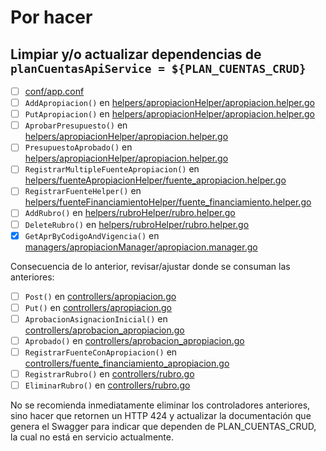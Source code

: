 # Por hacer

## Limpiar y/o actualizar dependencias de `planCuentasApiService = ${PLAN_CUENTAS_CRUD}`

- [ ] [conf/app.conf](conf/app.conf)
- [ ] `AddApropiacion()` en [helpers/apropiacionHelper/apropiacion.helper.go](helpers/apropiacionHelper/apropiacion.helper.go)
- [ ] `PutApropiacion()` en [helpers/apropiacionHelper/apropiacion.helper.go](helpers/apropiacionHelper/apropiacion.helper.go)
- [ ] `AprobarPresupuesto()` en [helpers/apropiacionHelper/apropiacion.helper.go](helpers/apropiacionHelper/apropiacion.helper.go)
- [ ] `PresupuestoAprobado()` en [helpers/apropiacionHelper/apropiacion.helper.go](helpers/apropiacionHelper/apropiacion.helper.go)
- [ ] `RegistrarMultipleFuenteApropiacion()` en [helpers/fuenteApropiacionHelper/fuente_apropiacion.helper.go](helpers/fuenteApropiacionHelper/fuente_apropiacion.helper.go)
- [ ] `RegistrarFuenteHelper()` en [helpers/fuenteFinanciamientoHelper/fuente_financiamiento.helper.go](helpers/fuenteFinanciamientoHelper/fuente_financiamiento.helper.go)
- [ ] `AddRubro()` en [helpers/rubroHelper/rubro.helper.go](helpers/rubroHelper/rubro.helper.go)
- [ ] `DeleteRubro()` en [helpers/rubroHelper/rubro.helper.go](helpers/rubroHelper/rubro.helper.go)
- [x] `GetAprByCodigoAndVigencia()` en [managers/apropiacionManager/apropiacion.manager.go](managers/apropiacionManager/apropiacion.manager.go)

Consecuencia de lo anterior, revisar/ajustar donde se consuman las anteriores:

- [ ] `Post()` en [controllers/apropiacion.go](controllers/apropiacion.go)
- [ ] `Put()` en [controllers/apropiacion.go](controllers/apropiacion.go)
- [ ] `AprobacionAsignacionInicial()` en [controllers/aprobacion_apropiacion.go](controllers/aprobacion_apropiacion.go)
- [ ] `Aprobado()` en [controllers/aprobacion_apropiacion.go](controllers/aprobacion_apropiacion.go)
- [ ] `RegistrarFuenteConApropiacion()` en [controllers/fuente_financiamiento_apropiacion.go](controllers/fuente_financiamiento_apropiacion.go)
- [ ] `RegistrarRubro()` en [controllers/rubro.go](controllers/rubro.go)
- [ ] `EliminarRubro()` en [controllers/rubro.go](controllers/rubro.go)

No se recomienda inmediatamente eliminar los controladores anteriores, sino hacer
que retornen un HTTP 424 y actualizar la documentación que genera el Swagger para
indicar que dependen de PLAN_CUENTAS_CRUD, la cual no está en servicio actualmente.
